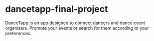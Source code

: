 # dancetapp-final-project
DanceTapp is an app designed to connect dancers and dance event organizers. Promote your events or search for them according to your preferences.
